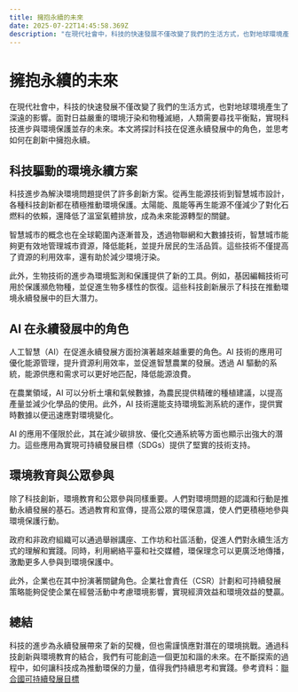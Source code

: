 ```yaml
---
title: 擁抱永續的未來
date: 2025-07-22T14:45:58.369Z
description: "在現代社會中，科技的快速發展不僅改變了我們的生活方式，也對地球環境產生了深遠的影響。面對日益嚴重的環境汙染和物種滅絕，人類需要尋找平衡點，實現科技進步與環境保護並存的未來。本文將探討科技在促進永續發展中的角色，並思考如何在創新中擁抱永續。"
---
```


# 擁抱永續的未來

在現代社會中，科技的快速發展不僅改變了我們的生活方式，也對地球環境產生了深遠的影響。面對日益嚴重的環境汙染和物種滅絕，人類需要尋找平衡點，實現科技進步與環境保護並存的未來。本文將探討科技在促進永續發展中的角色，並思考如何在創新中擁抱永續。

## 科技驅動的環境永續方案

科技進步為解決環境問題提供了許多創新方案。從再生能源技術到智慧城市設計，各種科技創新都在積極推動環境保護。太陽能、風能等再生能源不僅減少了對化石燃料的依賴，還降低了溫室氣體排放，成為未來能源轉型的關鍵。

智慧城市的概念也在全球範圍內逐漸普及，透過物聯網和大數據技術，智慧城市能夠更有效地管理城市資源，降低能耗，並提升居民的生活品質。這些技術不僅提高了資源的利用效率，還有助於減少環境汙染。

此外，生物技術的進步為環境監測和保護提供了新的工具。例如，基因編輯技術可用於保護瀕危物種，並促進生物多樣性的恢復。這些科技創新展示了科技在推動環境永續發展中的巨大潛力。

## AI 在永續發展中的角色

人工智慧（AI）在促進永續發展方面扮演著越來越重要的角色。AI 技術的應用可優化能源管理，提升資源利用效率，並促進智慧農業的發展。透過 AI 驅動的系統，能源供應和需求可以更好地匹配，降低能源浪費。

在農業領域，AI 可以分析土壤和氣候數據，為農民提供精確的種植建議，以提高產量並減少化學品的使用。此外，AI 技術還能支持環境監測系統的運作，提供實時數據以便迅速應對環境變化。

AI 的應用不僅限於此，其在減少碳排放、優化交通系統等方面也顯示出強大的潛力。這些應用為實現可持續發展目標（SDGs）提供了堅實的技術支持。

## 環境教育與公眾參與

除了科技創新，環境教育和公眾參與同樣重要。人們對環境問題的認識和行動是推動永續發展的基石。透過教育和宣傳，提高公眾的環保意識，使人們更積極地參與環境保護行動。

政府和非政府組織可以通過舉辦講座、工作坊和社區活動，促進人們對永續生活方式的理解和實踐。同時，利用網絡平臺和社交媒體，環保理念可以更廣泛地傳播，激勵更多人參與到環境保護中。

此外，企業也在其中扮演著關鍵角色。企業社會責任（CSR）計劃和可持續發展策略能夠促使企業在經營活動中考慮環境影響，實現經濟效益和環境效益的雙贏。

## 總結

科技的進步為永續發展帶來了新的契機，但也需謹慎應對潛在的環境挑戰。通過科技創新與環境教育的結合，我們有可能創造一個更加和諧的未來。在不斷探索的過程中，如何讓科技成為推動環保的力量，值得我們持續思考和實踐。參考資料：[聯合國可持續發展目標](https://sdgs.un.org/goals)